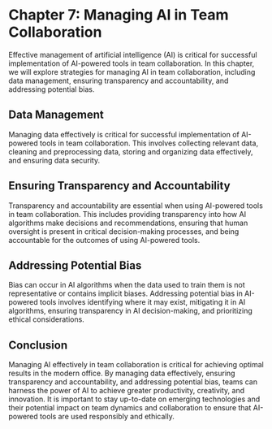 Chapter 7: Managing AI in Team Collaboration
============================================

Effective management of artificial intelligence (AI) is critical for successful implementation of AI-powered tools in team collaboration. In this chapter, we will explore strategies for managing AI in team collaboration, including data management, ensuring transparency and accountability, and addressing potential bias.

Data Management
---------------

Managing data effectively is critical for successful implementation of AI-powered tools in team collaboration. This involves collecting relevant data, cleaning and preprocessing data, storing and organizing data effectively, and ensuring data security.

Ensuring Transparency and Accountability
----------------------------------------

Transparency and accountability are essential when using AI-powered tools in team collaboration. This includes providing transparency into how AI algorithms make decisions and recommendations, ensuring that human oversight is present in critical decision-making processes, and being accountable for the outcomes of using AI-powered tools.

Addressing Potential Bias
-------------------------

Bias can occur in AI algorithms when the data used to train them is not representative or contains implicit biases. Addressing potential bias in AI-powered tools involves identifying where it may exist, mitigating it in AI algorithms, ensuring transparency in AI decision-making, and prioritizing ethical considerations.

Conclusion
----------

Managing AI effectively in team collaboration is critical for achieving optimal results in the modern office. By managing data effectively, ensuring transparency and accountability, and addressing potential bias, teams can harness the power of AI to achieve greater productivity, creativity, and innovation. It is important to stay up-to-date on emerging technologies and their potential impact on team dynamics and collaboration to ensure that AI-powered tools are used responsibly and ethically.
